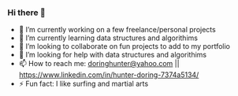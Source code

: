 ### Hi there 👋

- 🔭 I’m currently working on a few freelance/personal projects 
- 🌱 I’m currently learning data structures and algorithims
- 👯 I’m looking to collaborate on fun projects to add to my portfolio
- 🤔 I’m looking for help with data structures and algorithims
- 📫 How to reach me: doringhunter@yahoo.com || https://www.linkedin.com/in/hunter-doring-7374a5134/ 
- ⚡ Fun fact: I like surfing and martial arts

